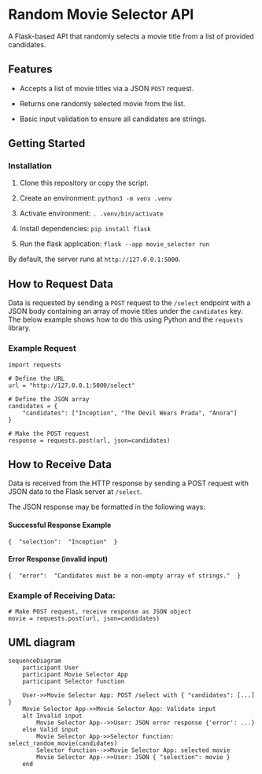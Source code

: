 # Random Movie Selector API
A Flask-based API that randomly selects a movie title from a list of provided candidates.
## Features

-   Accepts a list of movie titles via a JSON `POST` request.
    
-   Returns one randomly selected movie from the list.
    
-   Basic input validation to ensure all candidates are strings.

## Getting Started
### Installation

1.  Clone this repository or copy the script.

2. Create an environment:
`python3 -m venv .venv`

3. Activate environment:
`. .venv/bin/activate`

4.  Install dependencies:
`pip install flask` 

5.  Run the flask application:
`flask --app movie_selector run` 

By default, the server runs at `http://127.0.0.1:5000`.

## How to Request Data
Data is requested by sending a `POST` request to the `/select` endpoint with a JSON body containing an array of movie titles under the `candidates` key. The below example shows how to do this using Python and the `requests` library.

### Example Request
```
import requests

# Define the URL
url = "http://127.0.0.1:5000/select"

# Define the JSON array
candidates = {
    "candidates": ["Inception", "The Devil Wears Prada", "Anora"]
}

# Make the POST request
response = requests.post(url, json=candidates)
```

## How to Receive Data 
Data is received from the HTTP response by sending a POST request with JSON data to the Flask server at `/select`.

The JSON response may be formatted in the following ways:
#### Successful Response Example

`{  "selection":  "Inception"  }` 

#### Error Response (invalid input)

`{  "error":  "Candidates must be a non-empty array of strings."  }`

### Example of Receiving Data:
```
# Make POST request, receive response as JSON object
movie = requests.post(url, json=candidates)  
```

## UML diagram
```mermaid
sequenceDiagram
    participant User
    participant Movie Selector App
    participant Selector function

    User->>Movie Selector App: POST /select with { "candidates": [...] }
    Movie Selector App->>Movie Selector App: Validate input
    alt Invalid input
        Movie Selector App-->>User: JSON error response {'error': ...}
    else Valid input
        Movie Selector App->>Selector function: select_random_movie(candidates)
        Selector function-->>Movie Selector App: selected movie
        Movie Selector App-->>User: JSON { "selection": movie }
    end
```
